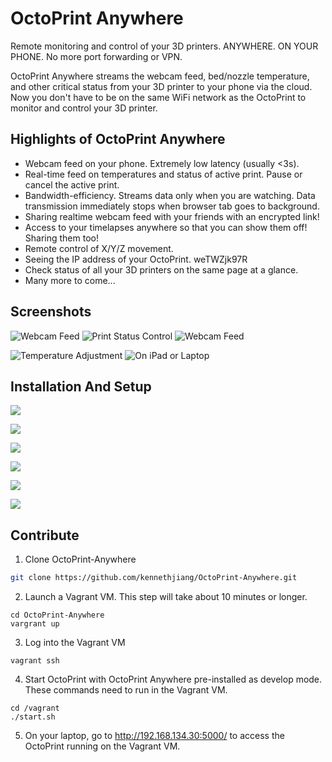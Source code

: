 # OctoPrint Anywhere

Remote monitoring and control of your 3D printers. ANYWHERE. ON YOUR PHONE. No more port forwarding or VPN.

OctoPrint Anywhere streams the webcam feed, bed/nozzle temperature, and other critical status from your 3D printer to your phone via the cloud. Now you don't have to be on the same WiFi network as the OctoPrint to monitor and control your 3D printer.

## Highlights of OctoPrint Anywhere

* Webcam feed on your phone. Extremely low latency (usually <3s).
* Real-time feed on temperatures and status of active print. Pause or cancel the active print.
* Bandwidth-efficiency. Streams data only when you are watching. Data transmission immediately stops when browser tab goes to background.
* Sharing realtime webcam feed with your friends with an encrypted link!
* Access to your timelapses anywhere so that you can show them off! Sharing them too!
* Remote control of X/Y/Z movement.
* Seeing the IP address of your OctoPrint. weTWZjk97R
* Check status of all your 3D printers on the same page at a glance.
* Many more to come...

## Screenshots

![Webcam Feed](https://github.com/kennethjiang/OctoPrint-Anywhere/blob/master/assets/screenshot1.png?raw=true, "Webcam Feed") ![Print Status Control](https://github.com/kennethjiang/OctoPrint-Anywhere/blob/master/assets/screenshot2.png?raw=true, "Print Status Control") ![Webcam Feed](https://github.com/kennethjiang/OctoPrint-Anywhere/blob/master/assets/screenshot3.png?raw=true, "Webcam Sharing")

![Temperature Adjustment](https://github.com/kennethjiang/OctoPrint-Anywhere/blob/master/assets/screenshot5.png?raw=true, "Temperature Adjustment") ![On iPad or Laptop](https://github.com/kennethjiang/OctoPrint-Anywhere/blob/master/assets/screenshot4.png?raw=true, "On iPad or Laptop")

## Installation And Setup

![](https://github.com/kennethjiang/OctoPrint-Anywhere/blob/master/assets/setup_screenshot0.png?raw=true)

![](https://github.com/kennethjiang/OctoPrint-Anywhere/blob/master/assets/setup_screenshot1.png?raw=true)

![](https://github.com/kennethjiang/OctoPrint-Anywhere/blob/master/assets/setup_screenshot2.png?raw=true)

![](https://github.com/kennethjiang/OctoPrint-Anywhere/blob/master/assets/setup_screenshot3.jpg?raw=true)

![](https://github.com/kennethjiang/OctoPrint-Anywhere/blob/master/assets/setup_screenshot4.png?raw=true)

![](https://github.com/kennethjiang/OctoPrint-Anywhere/blob/master/assets/setup_screenshot5.jpg?raw=true)

## Contribute

1. Clone OctoPrint-Anywhere

```bash
git clone https://github.com/kennethjiang/OctoPrint-Anywhere.git
```

2. Launch a Vagrant VM. This step will take about 10 minutes or longer.

```
cd OctoPrint-Anywhere
vargrant up
```

3. Log into the Vagrant VM

```
vagrant ssh
```

4. Start OctoPrint with OctoPrint Anywhere pre-installed as develop mode. These commands need to run in the Vagrant VM.

```
cd /vagrant
./start.sh
```

5. On your laptop, go to http://192.168.134.30:5000/ to access the OctoPrint running on the Vagrant VM.

